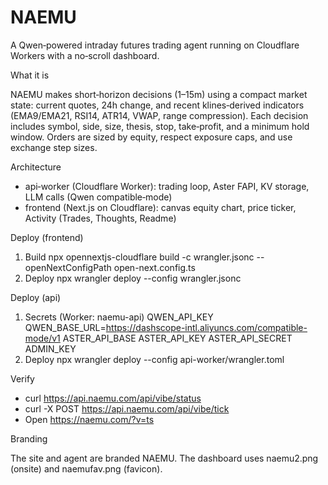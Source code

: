 # NAEMU

A Qwen‑powered intraday futures trading agent running on Cloudflare Workers with a no‑scroll dashboard.

What it is

NAEMU makes short‑horizon decisions (1–15m) using a compact market state: current quotes, 24h change, and recent klines‑derived indicators (EMA9/EMA21, RSI14, ATR14, VWAP, range compression). Each decision includes symbol, side, size, thesis, stop, take‑profit, and a minimum hold window. Orders are sized by equity, respect exposure caps, and use exchange step sizes.

Architecture

- api‑worker (Cloudflare Worker): trading loop, Aster FAPI, KV storage, LLM calls (Qwen compatible‑mode)
- frontend (Next.js on Cloudflare): canvas equity chart, price ticker, Activity (Trades, Thoughts, Readme)

Deploy (frontend)

1) Build
   npx opennextjs-cloudflare build -c wrangler.jsonc --openNextConfigPath open-next.config.ts
2) Deploy
   npx wrangler deploy --config wrangler.jsonc

Deploy (api)

1) Secrets (Worker: naemu-api)
   QWEN_API_KEY
   QWEN_BASE_URL=https://dashscope-intl.aliyuncs.com/compatible-mode/v1
   ASTER_API_BASE
   ASTER_API_KEY
   ASTER_API_SECRET
   ADMIN_KEY
2) Deploy
   npx wrangler deploy --config api-worker/wrangler.toml

Verify

- curl https://api.naemu.com/api/vibe/status
- curl -X POST https://api.naemu.com/api/vibe/tick
- Open https://naemu.com/?v=ts

Branding

The site and agent are branded NAEMU. The dashboard uses naemu2.png (onsite) and naemufav.png (favicon). 